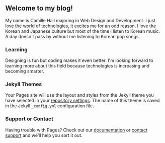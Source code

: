 ## Welcome to my blog!

My name is Camille Hall majoring in Web Design and Development. I just love the world of technologies, it excites me for an odd reason. I love the Korean and Japanese culture but most of the time I listen to Korean music. A day doesn't pass by without me listening to Korean pop songs. 

### Learning 

Designing is fun but coding makes it even better. I'm looking forward to learning more about this field because technologies is increasing and becoming smarter. 


### Jekyll Themes

Your Pages site will use the layout and styles from the Jekyll theme you have selected in your [repository settings](https://github.com/canlasss/blog/settings). The name of this theme is saved in the Jekyll `_config.yml` configuration file.

### Support or Contact

Having trouble with Pages? Check out our [documentation](https://docs.github.com/categories/github-pages-basics/) or [contact support](https://github.com/contact) and we’ll help you sort it out.
